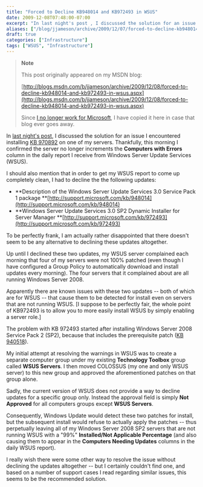 ```yaml
---
title: "Forced to Decline KB948014 and KB972493 in WSUS"
date: 2009-12-08T07:48:00-07:00
excerpt: "In last night's post , I discussed the solution for an issue I encountered installing KB 970892 on one of my servers. Thankfully, this morning I confirmed the server no longer increments the Computers with Errors column in the daily report I receive from..."
aliases: ["/blog/jjameson/archive/2009/12/07/forced-to-decline-kb948014-and-kb972493-in-wsus.aspx", "/blog/jjameson/archive/2009/12/08/forced-to-decline-kb948014-and-kb972493-in-wsus.aspx"]
draft: true
categories: ["Infrastructure"]
tags: ["WSUS", "Infrastructure"]
---
```


> **Note**
>
> This post originally appeared on my MSDN blog:
>
> [http://blogs.msdn.com/b/jjameson/archive/2009/12/08/forced-to-decline-kb948014-and-kb972493-in-wsus.aspx](http://blogs.msdn.com/b/jjameson/archive/2009/12/08/forced-to-decline-kb948014-and-kb972493-in-wsus.aspx)
>
> Since [I no longer work for Microsoft](/blog/jjameson/2011/09/02/last-day-with-microsoft), I have copied it here in case that blog ever goes away.

In [last night's post](/blog/jjameson/2009/12/07/error-installing-kb-970892-when-reporting-services-configured-with-domain-account), I discussed the solution for an issue I encountered installing [KB 970892](http://support.microsoft.com/kb/970892) on one of my servers. Thankfully, this morning I confirmed the server no longer increments the **Computers with Errors** column in the daily report I receive from Windows Server Update Services (WSUS).

I should also mention that in order to get my WSUS report to come up completely clean, I had to decline the the following updates:

- **Description of the Windows Server Update Services 3.0 Service Pack 1 package
  **[http://support.microsoft.com/kb/948014](http://support.microsoft.com/kb/948014)
- **Windows Server Update Services 3.0 SP2 Dynamic Installer for Server Manager
  **[http://support.microsoft.com/kb/972493](http://support.microsoft.com/kb/972493)

To be perfectly frank, I am actually rather disappointed that there doesn't seem to be any alternative to declining these updates altogether.

Up until I declined these two updates, my WSUS server complained each morning that four of my servers were not 100% patched (even though I have configured a Group Policy to automatically download and install updates every morning). The four servers that it complained about are all running Windows Server 2008.

Apparently there are known issues with these two updates -- both of which are for WSUS -- that cause them to be detected for install even on servers that are not running WSUS. [I suppose to be perfectly fair, the whole point of KB972493 is to allow you to more easily install WSUS by simply enabling a server role.]

The problem with KB 972493 started after installing Windows Server 2008 Service Pack 2 (SP2), because that includes the prerequisite patch ([KB 940518](http://support.microsoft.com/kb/940518)).

My initial attempt at resolving the warnings in WSUS was to create a separate computer group under my existing **Technology Toolbox** group called **WSUS Servers**. I then moved COLOSSUS (my one and only WSUS server) to this new group and approved the aforementioned patches on that group alone.

Sadly, the current version of WSUS does not provide a way to decline updates for a specific group only. Instead the approval field is simply **Not Approved** for all computers groups except **WSUS Servers**.

Consequently, Windows Update would detect these two patches for install, but the subsequent install would refuse to actually apply the patches -- thus perpetually leaving all of my Windows Server 2008 SP2 servers that are not running WSUS with a "99%" **Installed/Not Applicable Percentage** (and also causing them to appear in the **Computers Needing Updates** columns in the daily WSUS report).

I really wish there were some other way to resolve the issue without declining the updates altogether -- but I certainly couldn't find one, and based on a number of support cases I read regarding similar issues, this seems to be the recommended solution.

